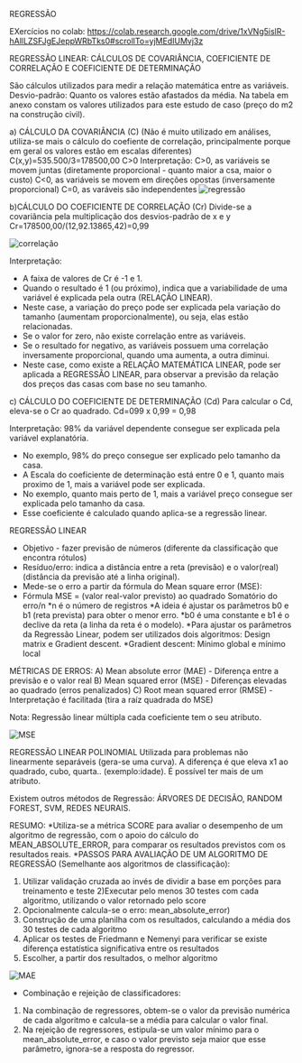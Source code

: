 REGRESSÃO

EXercícios no colab: https://colab.research.google.com/drive/1xVNg5islR-hAllLZSFJgEJeppWRbTks0#scrollTo=yjMEdIUMvj3z

REGRESSÃO LINEAR: CÁLCULOS DE COVARIÂNCIA, COEFICIENTE DE CORRELAÇÃO E COEFICIENTE DE DETERMINAÇÃO

São cálculos utilizados para medir a relação matemática entre as variáveis.
Desvio-padrão: Quanto os valores estão afastados da média.
Na tabela em anexo constam os valores utilizados para este estudo de caso (preço do m2 na construção civil).

a) CÁLCULO DA COVARIÂNCIA (C) (Não é muito utilizado em análises, utiliza-se mais o cálculo do coefiente de correlação, principalmente porque em geral os valores estão em escalas diferentes)
C(x,y)=535.500/3=178500,00
C>0
Interpretação: 
C>0, as variáveis se movem juntas (diretamente proporcional - quanto maior a csa, maior o custo)
C<0, as variáveis se movem em direções opostas (inversamente proporcional)
C=0, as varáveis são independentes
<img src="imagens/reg1.png" alt="regressão">

b)CÁLCULO DO COEFICIENTE DE CORRELAÇÃO (Cr)
Divide-se a covariância pela multiplicação dos desvios-padrão de x e y
Cr=178500,00/(12,92.13865,42)=0,99

<img src="imagens/reg2.png" alt="correlação">

Interpretação:
* A faixa de valores de Cr é -1 e 1.
* Quando o resultado é 1 (ou próximo), indica que a variabilidade de uma variável é explicada pela outra (RELAÇÃO LINEAR).
* Neste case, a variação do preço pode ser explicada pela variação do tamanho (aumentam proporcionalmente), ou seja, elas estão relacionadas.
* Se o valor for zero, não existe correlação entre as variáveis.
* Se o resultado for negativo, as variáveis possuem uma correlação inversamente proporcional, quando uma aumenta, a outra diminui.
* Neste case, como existe a RELAÇÃO MATEMÁTICA LINEAR, pode ser aplicada a REGRESSÃO LINEAR, para observar a previsão da relação dos preços das casas com base no seu tamanho.

c) CÁLCULO DO COEFICIENTE DE DETERMINAÇÃO (Cd)
Para calcular o Cd, eleva-se o Cr ao quadrado.
Cd=099 x 0,99 = 0,98

Interpretação: 98% da variável dependente consegue ser explicada pela variável explanatória.
* No exemplo, 98% do preço consegue ser explicado pelo tamanho da casa.
* A Escala do coeficiente de determinação está entre 0 e 1, quanto mais proximo de 1, mais a variável pode ser explicada.
* No exemplo, quanto mais perto de 1, mais a variável preço consegue ser explicada pelo tamanho da casa.
* Esse coeficiente é calculado quando aplica-se a regressão linear.


REGRESSÃO LINEAR
* Objetivo - fazer previsão de números (diferente da classificação que encontra rótulos)
* Resíduo/erro: indica a distância entre a reta (previsão) e o valor(real) (distância da previsão até a linha original).
* Mede-se o erro a partir da fórmula do Mean square error (MSE):
* Fórmula MSE = (valor real-valor previsto) ao quadrado
                Somatório do erro/n
*n é o número de registros
*A ideia é ajustar os parâmetros b0 e b1 (reta prevista) para obter o menor erro.
*b0 é uma constante e b1 é o declive da reta (a linha da reta é o modelo).
*Para ajustar os parâmetros da Regressão Linear, podem ser utilizados dois algoritmos: Design matrix e Gradient descent.
*Gradient descent: Mínimo global e mínimo local

MÉTRICAS DE ERROS:
A) Mean absolute error (MAE) - Diferença entre a previsão e o valor real
B) Mean squared error (MSE) - Diferenças elevadas ao quadrado (erros penalizados)
C) Root mean squared error (RMSE) - Interpretação é facilitada (tira a raíz quadrada do MSE)

Nota: Regressão linear múltipla cada coeficiente tem o seu atributo.

<img src="imagens/reg3.png" alt="MSE">

REGRESSÃO LINEAR POLINOMIAL
Utilizada para problemas não linearmente separáveis (gera-se uma curva).
A diferença é que eleva x1 ao quadrado, cubo, quarta.. (exemplo:idade). É possível ter mais de um atributo.

Existem outros métodos de Regressão: ÁRVORES DE DECISÃO, RANDOM FOREST, SVM, REDES NEURAIS.

RESUMO: 
*Utiliza-se a métrica SCORE para avaliar o desempenho de um algoritmo de regressão, com o apoio do cálculo do MEAN_ABSOLUTE_ERROR, para comparar os resultados previstos com os resultados reais.
*PASSOS PARA AVALIAÇÃO DE UM ALGORITMO DE REGRESSÃO (Semelhante aos algoritmos de classificação):

1) Utilizar validação cruzada ao invés de dividir a base em porções para treinamento e teste
2)Executar pelo menos 30 testes com cada algoritmo, utilizando o valor retornado pelo score 
3) Opcionalmente calcula-se o erro: mean_absolute_error)
4) Construção de uma planilha com os resultados, calculando a média dos 30 testes de cada algoritmo
5) Aplicar os testes de Friedmann e Nemenyi para verificar se existe diferença estatística significativa entre os resultados
6) Escolher, a partir dos resultados, o melhor algoritmo


<img src="imagens/reg5.png" alt="MAE">

* Combinação e rejeição de classificadores:
1) Na combinação de regressores, obtem-se o valor da previsão numérica de cada algoritmo e calcula-se a média para calcular o valor final.
2) Na rejeição de regressores, estipula-se um valor mínimo para o mean_absolute_error, e caso o valor previsto seja maior que esse parâmetro, ignora-se a resposta do regressor.
